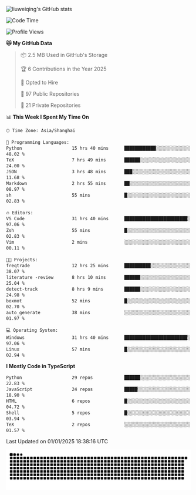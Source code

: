 ![liuweiqing's GitHub stats](https://github-readme-stats.vercel.app/api?username=14790897&show_icons=true&locale=cn&include_all_commits=true&count_private=true)

<!--START_SECTION:waka-->
![Code Time](http://img.shields.io/badge/Code%20Time-1%2C756%20hrs%2047%20mins-blue)

![Profile Views](http://img.shields.io/badge/Profile%20Views-15-blue)

**🐱 My GitHub Data** 

> 📦 2.5 MB Used in GitHub's Storage 
 > 
> 🏆 6 Contributions in the Year 2025
 > 
> 💼 Opted to Hire
 > 
> 📜 97 Public Repositories 
 > 
> 🔑 21 Private Repositories 
 > 
📊 **This Week I Spent My Time On** 

```text
🕑︎ Time Zone: Asia/Shanghai

💬 Programming Languages: 
Python                   15 hrs 40 mins      ████████████░░░░░░░░░░░░░   48.02 % 
TeX                      7 hrs 49 mins       ██████░░░░░░░░░░░░░░░░░░░   24.00 % 
JSON                     3 hrs 48 mins       ███░░░░░░░░░░░░░░░░░░░░░░   11.68 % 
Markdown                 2 hrs 55 mins       ██░░░░░░░░░░░░░░░░░░░░░░░   08.97 % 
sh                       55 mins             █░░░░░░░░░░░░░░░░░░░░░░░░   02.83 % 

🔥 Editors: 
VS Code                  31 hrs 40 mins      ████████████████████████░   97.06 % 
Zsh                      55 mins             █░░░░░░░░░░░░░░░░░░░░░░░░   02.83 % 
Vim                      2 mins              ░░░░░░░░░░░░░░░░░░░░░░░░░   00.11 % 

🐱‍💻 Projects: 
freqtrade                12 hrs 25 mins      ██████████░░░░░░░░░░░░░░░   38.07 % 
literature -review       8 hrs 10 mins       ██████░░░░░░░░░░░░░░░░░░░   25.04 % 
detect-track             8 hrs 9 mins        ██████░░░░░░░░░░░░░░░░░░░   24.98 % 
boxmot                   52 mins             █░░░░░░░░░░░░░░░░░░░░░░░░   02.70 % 
auto_generate            38 mins             ░░░░░░░░░░░░░░░░░░░░░░░░░   01.97 % 

💻 Operating System: 
Windows                  31 hrs 40 mins      ████████████████████████░   97.06 % 
Linux                    57 mins             █░░░░░░░░░░░░░░░░░░░░░░░░   02.94 % 
```

**I Mostly Code in TypeScript** 

```text
Python                   29 repos            ██████░░░░░░░░░░░░░░░░░░░   22.83 % 
JavaScript               24 repos            █████░░░░░░░░░░░░░░░░░░░░   18.90 % 
HTML                     6 repos             █░░░░░░░░░░░░░░░░░░░░░░░░   04.72 % 
Shell                    5 repos             █░░░░░░░░░░░░░░░░░░░░░░░░   03.94 % 
TeX                      2 repos             ░░░░░░░░░░░░░░░░░░░░░░░░░   01.57 % 
```




 Last Updated on 01/01/2025 18:38:16 UTC
<!--END_SECTION:waka-->

<picture>
  <source media="(prefers-color-scheme: dark)" srcset="https://raw.githubusercontent.com/14790897/14790897/output/github-contribution-grid-snake-dark.svg" />
  <source media="(prefers-color-scheme: light)" srcset="https://raw.githubusercontent.com/14790897/14790897/output/github-contribution-grid-snake.svg" />
  <img alt="github-snake" src="https://raw.githubusercontent.com/14790897/14790897/output/github-contribution-grid-snake.svg" />
</picture>
